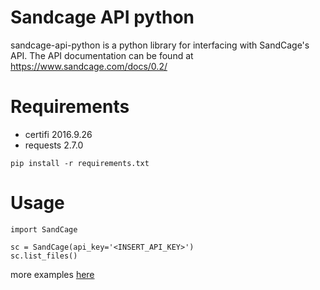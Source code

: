 # Sandcage API python
sandcage-api-python is a python library for interfacing with SandCage's API. The API documentation can be found at https://www.sandcage.com/docs/0.2/

# Requirements
- certifi 2016.9.26
- requests 2.7.0

```
pip install -r requirements.txt
```

# Usage
```
import SandCage

sc = SandCage(api_key='<INSERT_API_KEY>')
sc.list_files()
```

more examples [here](examples/)
